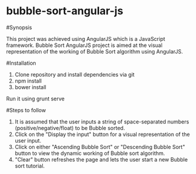# bubble-sort-angular-js

#Synopsis

This project was achieved using AngularJS which is a JavaScript framework. Bubble Sort AngularJS project is aimed at 
the visual representation of the working of Bubble Sort algorithm using AngularJS. 

#Installation

1) Clone repository and install dependencies via git
2) npm install
3) bower install

Run it using grunt serve

#Steps to follow

1) It is assumed that the user inputs a string of space-separated numbers (positive/negative/float) to be Bubble sorted.
2) Click on the "Display the input" button for a visual representation of the user input.
3) Click on either "Ascending Bubble Sort" or "Descending Bubble Sort" button to view the dynamic working of Bubble sort algorithm.
4) "Clear" button refreshes the page and lets the user start a new Bubble sort tutorial.
